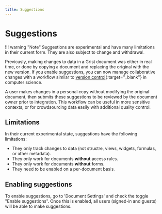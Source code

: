 ```yaml
---
title: Suggestions
---
```


# Suggestions

!!! warning "Note"
    Suggestions are experimental and have many limitations in their current form. They are also subject to change and withdrawal.

Previously, making changes to data in a Grist document was either in real time, or done by copying a document and replacing the original with the new version. If you enable suggestions, you can now manage collaborative changes with a workflow similar to [version control](https://en.wikipedia.org/wiki/Version_control){:target="\_blank"} in computer science. 

A user makes changes in a personal copy without modifying the original document, then submits these suggestions to be reviewed by the document owner prior to integration. This workflow can be useful in more sensitive contexts, or for crowdsourcing data easily with additional quality control. 

## Limitations

In their current experimental state, suggestions have the following limitations:

* They only track changes to data (not structre, views, widgets, formulas, or other metadata).
* They only work for documents **without** access rules.
* They only work for documents **without** forms.
* They need to be enabled on a per-document basis.

## Enabling suggestions

To enable suggestions, go to 'Document Settings' and check the toggle "Enable suggestions". Once this is enabled, all users (signed-in and guests) will be able to make suggestions. 